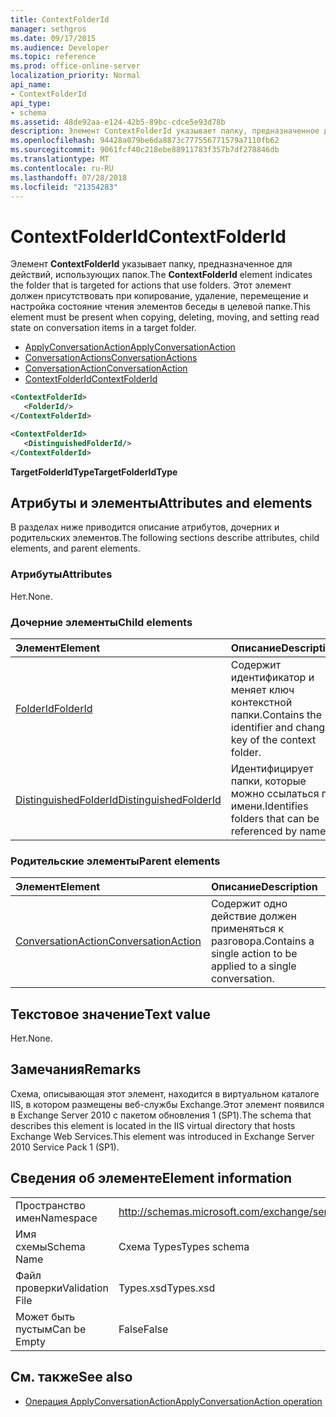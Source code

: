 ```yaml
---
title: ContextFolderId
manager: sethgros
ms.date: 09/17/2015
ms.audience: Developer
ms.topic: reference
ms.prod: office-online-server
localization_priority: Normal
api_name:
- ContextFolderId
api_type:
- schema
ms.assetid: 48de92aa-e124-42b5-89bc-cdce5e93d78b
description: Элемент ContextFolderId указывает папку, предназначенное для действий, использующих папок. Этот элемент должен присутствовать при копирование, удаление, перемещение и настройка состояние чтения элементов беседы в целевой папке.
ms.openlocfilehash: 94428a079be6da8873c777556771579a7110fb62
ms.sourcegitcommit: 9061fcf40c218ebe88911783f357b7df278846db
ms.translationtype: MT
ms.contentlocale: ru-RU
ms.lasthandoff: 07/28/2018
ms.locfileid: "21354283"
---
```

# <a name="contextfolderid"></a><span data-ttu-id="2f327-104">ContextFolderId</span><span class="sxs-lookup"><span data-stu-id="2f327-104">ContextFolderId</span></span>

<span data-ttu-id="2f327-105">Элемент **ContextFolderId** указывает папку, предназначенное для действий, использующих папок.</span><span class="sxs-lookup"><span data-stu-id="2f327-105">The **ContextFolderId** element indicates the folder that is targeted for actions that use folders.</span></span> <span data-ttu-id="2f327-106">Этот элемент должен присутствовать при копирование, удаление, перемещение и настройка состояние чтения элементов беседы в целевой папке.</span><span class="sxs-lookup"><span data-stu-id="2f327-106">This element must be present when copying, deleting, moving, and setting read state on conversation items in a target folder.</span></span> 
  
- [<span data-ttu-id="2f327-107">ApplyConversationAction</span><span class="sxs-lookup"><span data-stu-id="2f327-107">ApplyConversationAction</span></span>](applyconversationaction.md) 
- [<span data-ttu-id="2f327-108">ConversationActions</span><span class="sxs-lookup"><span data-stu-id="2f327-108">ConversationActions</span></span>](conversationactions.md)
- [<span data-ttu-id="2f327-109">ConversationAction</span><span class="sxs-lookup"><span data-stu-id="2f327-109">ConversationAction</span></span>](conversationaction.md)
- [<span data-ttu-id="2f327-110">ContextFolderId</span><span class="sxs-lookup"><span data-stu-id="2f327-110">ContextFolderId</span></span>](contextfolderid.md)
  
```XML
<ContextFolderId>
   <FolderId/>
</ContextFolderId>
```

```XML
<ContextFolderId>
   <DistinguishedFolderId/>
</ContextFolderId>
```


<span data-ttu-id="2f327-111">**TargetFolderIdType**</span><span class="sxs-lookup"><span data-stu-id="2f327-111">**TargetFolderIdType**</span></span>

## <a name="attributes-and-elements"></a><span data-ttu-id="2f327-112">Атрибуты и элементы</span><span class="sxs-lookup"><span data-stu-id="2f327-112">Attributes and elements</span></span>

<span data-ttu-id="2f327-113">В разделах ниже приводится описание атрибутов, дочерних и родительских элементов.</span><span class="sxs-lookup"><span data-stu-id="2f327-113">The following sections describe attributes, child elements, and parent elements.</span></span>
  
### <a name="attributes"></a><span data-ttu-id="2f327-114">Атрибуты</span><span class="sxs-lookup"><span data-stu-id="2f327-114">Attributes</span></span>

<span data-ttu-id="2f327-115">Нет.</span><span class="sxs-lookup"><span data-stu-id="2f327-115">None.</span></span>
  
### <a name="child-elements"></a><span data-ttu-id="2f327-116">Дочерние элементы</span><span class="sxs-lookup"><span data-stu-id="2f327-116">Child elements</span></span>

|<span data-ttu-id="2f327-117">**Элемент**</span><span class="sxs-lookup"><span data-stu-id="2f327-117">**Element**</span></span>|<span data-ttu-id="2f327-118">**Описание**</span><span class="sxs-lookup"><span data-stu-id="2f327-118">**Description**</span></span>|
|:-----|:-----|
|[<span data-ttu-id="2f327-119">FolderId</span><span class="sxs-lookup"><span data-stu-id="2f327-119">FolderId</span></span>](folderid.md) <br/> |<span data-ttu-id="2f327-120">Содержит идентификатор и меняет ключ контекстной папки.</span><span class="sxs-lookup"><span data-stu-id="2f327-120">Contains the identifier and change key of the context folder.</span></span>  <br/> |
|[<span data-ttu-id="2f327-121">DistinguishedFolderId</span><span class="sxs-lookup"><span data-stu-id="2f327-121">DistinguishedFolderId</span></span>](distinguishedfolderid.md) <br/> |<span data-ttu-id="2f327-122">Идентифицирует папки, которые можно ссылаться по имени.</span><span class="sxs-lookup"><span data-stu-id="2f327-122">Identifies folders that can be referenced by name.</span></span>  <br/> |
   
### <a name="parent-elements"></a><span data-ttu-id="2f327-123">Родительские элементы</span><span class="sxs-lookup"><span data-stu-id="2f327-123">Parent elements</span></span>

|<span data-ttu-id="2f327-124">**Элемент**</span><span class="sxs-lookup"><span data-stu-id="2f327-124">**Element**</span></span>|<span data-ttu-id="2f327-125">**Описание**</span><span class="sxs-lookup"><span data-stu-id="2f327-125">**Description**</span></span>|
|:-----|:-----|
|[<span data-ttu-id="2f327-126">ConversationAction</span><span class="sxs-lookup"><span data-stu-id="2f327-126">ConversationAction</span></span>](conversationaction.md) <br/> |<span data-ttu-id="2f327-127">Содержит одно действие должен применяться к разговора.</span><span class="sxs-lookup"><span data-stu-id="2f327-127">Contains a single action to be applied to a single conversation.</span></span>  <br/> |
   
## <a name="text-value"></a><span data-ttu-id="2f327-128">Текстовое значение</span><span class="sxs-lookup"><span data-stu-id="2f327-128">Text value</span></span>

<span data-ttu-id="2f327-129">Нет.</span><span class="sxs-lookup"><span data-stu-id="2f327-129">None.</span></span>
  
## <a name="remarks"></a><span data-ttu-id="2f327-130">Замечания</span><span class="sxs-lookup"><span data-stu-id="2f327-130">Remarks</span></span>

<span data-ttu-id="2f327-131">Схема, описывающая этот элемент, находится в виртуальном каталоге IIS, в котором размещены веб-службы Exchange.Этот элемент появился в Exchange Server 2010 с пакетом обновления 1 (SP1).</span><span class="sxs-lookup"><span data-stu-id="2f327-131">The schema that describes this element is located in the IIS virtual directory that hosts Exchange Web Services.This element was introduced in Exchange Server 2010 Service Pack 1 (SP1).</span></span>
  
## <a name="element-information"></a><span data-ttu-id="2f327-132">Сведения об элементе</span><span class="sxs-lookup"><span data-stu-id="2f327-132">Element information</span></span>

|||
|:-----|:-----|
|<span data-ttu-id="2f327-133">Пространство имен</span><span class="sxs-lookup"><span data-stu-id="2f327-133">Namespace</span></span>  <br/> |http://schemas.microsoft.com/exchange/services/2006/types  <br/> |
|<span data-ttu-id="2f327-134">Имя схемы</span><span class="sxs-lookup"><span data-stu-id="2f327-134">Schema Name</span></span>  <br/> |<span data-ttu-id="2f327-135">Схема Types</span><span class="sxs-lookup"><span data-stu-id="2f327-135">Types schema</span></span>  <br/> |
|<span data-ttu-id="2f327-136">Файл проверки</span><span class="sxs-lookup"><span data-stu-id="2f327-136">Validation File</span></span>  <br/> |<span data-ttu-id="2f327-137">Types.xsd</span><span class="sxs-lookup"><span data-stu-id="2f327-137">Types.xsd</span></span>  <br/> |
|<span data-ttu-id="2f327-138">Может быть пустым</span><span class="sxs-lookup"><span data-stu-id="2f327-138">Can be Empty</span></span>  <br/> |<span data-ttu-id="2f327-139">False</span><span class="sxs-lookup"><span data-stu-id="2f327-139">False</span></span>  <br/> |
   
## <a name="see-also"></a><span data-ttu-id="2f327-140">См. также</span><span class="sxs-lookup"><span data-stu-id="2f327-140">See also</span></span>

- [<span data-ttu-id="2f327-141">Операция ApplyConversationAction</span><span class="sxs-lookup"><span data-stu-id="2f327-141">ApplyConversationAction operation</span></span>](applyconversationaction-operation.md)

